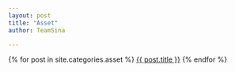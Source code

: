 ```yaml
---
layout: post
title: "Asset"
author: TeamSina

---
```


{% for post in site.categories.asset %}
<a href="{{ post.url }}" class="a-orange">{{ post.title }}</a>
{% endfor %}
